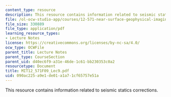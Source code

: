 ```yaml
---
content_type: resource
description: This resource contains information related to seismic statics corrections.
file: /ol-ocw-studio-app/courses/12-571-near-surface-geophysical-imaging-fall-2009/090ac225a9e1de01a1a71cf65757e51a_MIT12_571F09_Lec9.pdf
file_size: 330889
file_type: application/pdf
learning_resource_types:
- Lecture Notes
license: https://creativecommons.org/licenses/by-nc-sa/4.0/
ocw_type: OCWFile
parent_title: Lecture Notes
parent_type: CourseSection
parent_uid: d40ec6f9-a31e-46de-1c61-bb230353c0a2
resourcetype: Document
title: MIT12_571F09_Lec9.pdf
uid: 090ac225-a9e1-de01-a1a7-1cf65757e51a
---
```

This resource contains information related to seismic statics corrections.